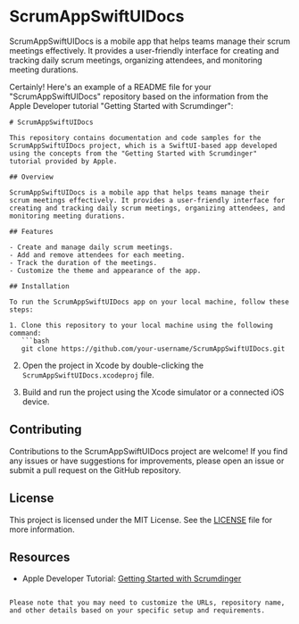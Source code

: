 # ScrumAppSwiftUIDocs
ScrumAppSwiftUIDocs is a mobile app that helps teams manage their scrum meetings effectively. It provides a user-friendly interface for creating and tracking daily scrum meetings, organizing attendees, and monitoring meeting durations.

Certainly! Here's an example of a README file for your "ScrumAppSwiftUIDocs" repository based on the information from the Apple Developer tutorial "Getting Started with Scrumdinger":

```
# ScrumAppSwiftUIDocs

This repository contains documentation and code samples for the ScrumAppSwiftUIDocs project, which is a SwiftUI-based app developed using the concepts from the "Getting Started with Scrumdinger" tutorial provided by Apple.

## Overview

ScrumAppSwiftUIDocs is a mobile app that helps teams manage their scrum meetings effectively. It provides a user-friendly interface for creating and tracking daily scrum meetings, organizing attendees, and monitoring meeting durations.

## Features

- Create and manage daily scrum meetings.
- Add and remove attendees for each meeting.
- Track the duration of the meetings.
- Customize the theme and appearance of the app.

## Installation

To run the ScrumAppSwiftUIDocs app on your local machine, follow these steps:

1. Clone this repository to your local machine using the following command:
   ```bash
   git clone https://github.com/your-username/ScrumAppSwiftUIDocs.git
   ```

2. Open the project in Xcode by double-clicking the `ScrumAppSwiftUIDocs.xcodeproj` file.

3. Build and run the project using the Xcode simulator or a connected iOS device.

## Contributing

Contributions to the ScrumAppSwiftUIDocs project are welcome! If you find any issues or have suggestions for improvements, please open an issue or submit a pull request on the GitHub repository.

## License

This project is licensed under the MIT License. See the [LICENSE](./LICENSE) file for more information.

## Resources

- Apple Developer Tutorial: [Getting Started with Scrumdinger](https://developer.apple.com/tutorials/app-dev-training/getting-started-with-scrumdinger)

```

Please note that you may need to customize the URLs, repository name, and other details based on your specific setup and requirements.
